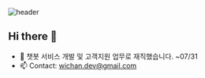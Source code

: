 ![header](https://capsule-render.vercel.app/api?type=waving&color=gradient&height=200&text=WELCOME&fontAlignY=40&fontSize=50&desc=WICHAN'S%20GIT%20PAGE)

## Hi there 👋
- 🔭 챗봇 서비스 개발 및 고객지원 업무로 재직했습니다. ~07/31
- 📫 Contact: wichan.dev@gmail.com

<!--
## Tech stack

### Languages
<div>
  <img src="https://img.shields.io/badge/javascript-F7DF1E?style=for-the-badge&logo=javascript&logoColor=black">
  <img src="https://img.shields.io/badge/java-F05032?style=for-the-badge&logo=java&logoColor=white">
  <img src="https://img.shields.io/badge/csharp-239120?style=for-the-badge&logo=csharp&logoColor=white">
  <img src="https://img.shields.io/badge/html5-E34F26?style=for-the-badge&logo=html5&logoColor=white">
  <img src="https://img.shields.io/badge/css3-1572B6?style=for-the-badge&logo=css3&logoColor=white">
  <img src="https://img.shields.io/badge/pug-A86454?style=for-the-badge&logo=pug&logoColor=white">
  <img src="https://img.shields.io/badge/yaml-CB171E?style=for-the-badge&logo=yaml&logoColor=white">
  <img src="https://img.shields.io/badge/markdown-000000?style=for-the-badge&logo=markdown&logoColor=white">
</div>

### Frameworks
<div>
  <img src="https://img.shields.io/badge/docker-2496ED?style=for-the-badge&logo=docker&logoColor=white">
  <img src="https://img.shields.io/badge/kubernetes-326CE5?style=for-the-badge&logo=kubernetes&logoColor=white">
  <img src="https://img.shields.io/badge/spring-6DB33F?style=for-the-badge&logo=spring&logoColor=white">
  <img src="https://img.shields.io/badge/node_express-339933?style=for-the-badge&logo=node.js&logoColor=white">
  <img src="https://img.shields.io/badge/react-61DAFB?style=for-the-badge&logo=react&logoColor=white">
</div>

### Tools & IDE & Others
<div>
  <img src="https://img.shields.io/badge/git-F05032?style=for-the-badge&logo=git&logoColor=white">
  <img src="https://img.shields.io/badge/visual%20studio%20code-007ACC?style=for-the-badge&logo=visual%20studio%20code&logoColor=white">
  <img src="https://img.shields.io/badge/intellij%20idea-000000?style=for-the-badge&logo=intellij%20idea&logoColor=white">
  <img src="https://img.shields.io/badge/eclipse%20ide-2C2255?style=for-the-badge&logo=eclipse%20ide&logoColor=white">
  <img src="https://img.shields.io/badge/unity-ffffff?style=for-the-badge&logo=unity&logoColor=black">
  <img src="https://img.shields.io/badge/android%20studio-3DDC84?style=for-the-badge&logo=android%20studio&logoColor=white">
  <img src="https://img.shields.io/badge/xcode-147EFB?style=for-the-badge&logo=xcode&logoColor=white">
  <img src="https://img.shields.io/badge/amazon%20aws-232F3E?style=for-the-badge&logo=amazon%20aws&logoColor=white">
</div>
-->
